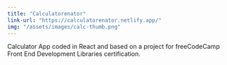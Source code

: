 ```yaml
---
title: "Calculatorenator"
link-url: "https://calculatorenator.netlify.app/"
img: "/assets/images/calc-thumb.png"
---
```

Calculator App coded in React and based on a project for freeCodeCamp Front End Development Libraries certification.
